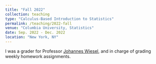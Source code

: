 ```yaml
---
title: "Fall 2022"
collection: teaching
type: "Calculus-Based Introduction to Statistics"
permalink: /teaching/2022-fall
venue: "Columbia University, Statistics"
date: Sep. 2022 - Dec. 2022
location: "New York, NY"
---
```


I was a grader for Professor [Johannes Wiesel](https://sites.google.com/view/johannes-wiesel), and in charge of grading weekly homework assignments.